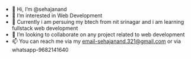 - 👋 Hi, I’m @sehajanand
- 👀 I’m interested in Web Development
- 🌱 Currently i am persuing my btech from nit srinagar and i am learning fullstack web development
- 💞️ I’m looking to collaborate on any project related to web development
- 📫 You can reach me via my email-sehajanand.321@gmail.com or via whatsapp-9682141640


